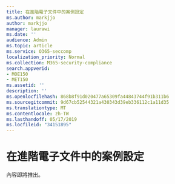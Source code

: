 ```yaml
---
title: 在進階電子文件中的案例設定
ms.author: markjjo
author: markjjo
manager: laurawi
ms.date: ''
audience: Admin
ms.topic: article
ms.service: O365-seccomp
localization_priority: Normal
ms.collection: M365-security-compliance
search.appverid:
- MOE150
- MET150
ms.assetid: ''
description: ''
ms.openlocfilehash: 868b8f91d020477a65309fa44843744f91b311b6
ms.sourcegitcommit: 9d67cb52544321a430343d39eb336112c1a11d35
ms.translationtype: MT
ms.contentlocale: zh-TW
ms.lasthandoff: 05/17/2019
ms.locfileid: "34151895"
---
```

# <a name="configure-case-settings-in-advanced-ediscovery"></a>在進階電子文件中的案例設定

內容即將推出。